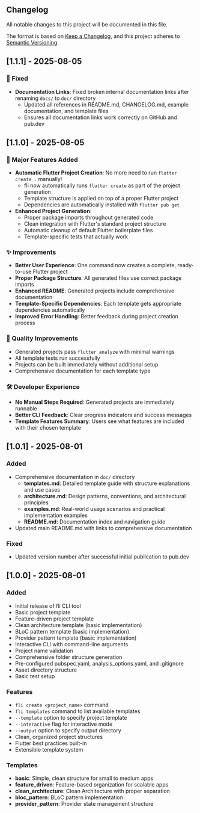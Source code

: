 ## Changelog

All notable changes to this project will be documented in this file.

The format is based on [Keep a Changelog](https://keepachangelog.com/en/1.0.0/),
and this project adheres to [Semantic Versioning](https://semver.org/spec/v2.0.0.html).

## [1.1.1] - 2025-08-05

### 🔧 Fixed
- **Documentation Links**: Fixed broken internal documentation links after renaming `docs/` to `doc/` directory
  - Updated all references in README.md, CHANGELOG.md, example documentation, and template files
  - Ensures all documentation links work correctly on GitHub and pub.dev

## [1.1.0] - 2025-08-05

### 🚀 Major Features Added
- **Automatic Flutter Project Creation**: No more need to run `flutter create .` manually!
  - fli now automatically runs `flutter create` as part of the project generation
  - Template structure is applied on top of a proper Flutter project
  - Dependencies are automatically installed with `flutter pub get`
- **Enhanced Project Generation**:
  - Proper package imports throughout generated code
  - Clean integration with Flutter's standard project structure
  - Automatic cleanup of default Flutter boilerplate files
  - Template-specific tests that actually work

### ✨ Improvements
- **Better User Experience**: One command now creates a complete, ready-to-use Flutter project
- **Proper Package Structure**: All generated files use correct package imports
- **Enhanced README**: Generated projects include comprehensive documentation
- **Template-Specific Dependencies**: Each template gets appropriate dependencies automatically
- **Improved Error Handling**: Better feedback during project creation process

### 🧪 Quality Improvements  
- Generated projects pass `flutter analyze` with minimal warnings
- All template tests run successfully
- Projects can be built immediately without additional setup
- Comprehensive documentation for each template type

### 🛠️ Developer Experience
- **No Manual Steps Required**: Generated projects are immediately runnable
- **Better CLI Feedback**: Clear progress indicators and success messages
- **Template Features Summary**: Users see what features are included with their chosen template

## [1.0.1] - 2025-08-01

### Added
- Comprehensive documentation in `doc/` directory
  - **templates.md**: Detailed template guide with structure explanations and use cases
  - **architecture.md**: Design patterns, conventions, and architectural principles  
  - **examples.md**: Real-world usage scenarios and practical implementation examples
  - **README.md**: Documentation index and navigation guide
- Updated main README.md with links to comprehensive documentation

### Fixed
- Updated version number after successful initial publication to pub.dev

## [1.0.0] - 2025-08-01

### Added
- Initial release of fli CLI tool
- Basic project template
- Feature-driven project template  
- Clean architecture template (basic implementation)
- BLoC pattern template (basic implementation)
- Provider pattern template (basic implementation)
- Interactive CLI with command-line arguments
- Project name validation
- Comprehensive folder structure generation
- Pre-configured pubspec.yaml, analysis_options.yaml, and .gitignore
- Asset directory structure
- Basic test setup

### Features
- `fli create <project_name>` command
- `fli templates` command to list available templates
- `--template` option to specify project template
- `--interactive` flag for interactive mode
- `--output` option to specify output directory
- Clean, organized project structures
- Flutter best practices built-in
- Extensible template system

### Templates
- **basic**: Simple, clean structure for small to medium apps
- **feature_driven**: Feature-based organization for scalable apps
- **clean_architecture**: Clean Architecture with proper separation
- **bloc_pattern**: BLoC pattern implementation
- **provider_pattern**: Provider state management structure
